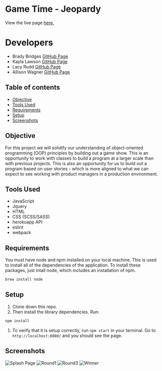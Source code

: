 # Game Time - Jeopardy
View the live page [here.](https://bradybridges.github.io/jeopardy/)

# Developers
* Brady Bridges [GitHub Page](https://github.com/bradybridges)
* Kayla Lawson [GitHub Page](https://github.com/KaylaLawson)
* Lacy Rudd [GitHub Page](https://github.com/dawnlunacy?tab=repositories)
* Allison Wagner [GitHub Page](https://github.com/allisonjw)

## Table of contents
* [Objective](#Objective)
* [Tools Used](#Tools-Used)
* [Requirements](#Requirements)
* [Setup](#Setup)
* [Screenshots](#Screenshots) 

## Objective
  
  For this project we will solidify our understanding of object-oriented programming (OOP) principles by building out a game show. This is an opportunity to work with classes to build a program at a larger scale than with previous projects. This is also an opportunity for us to build out a program based on user stories - which is more aligned to what we can expect to see working with product managers in a production environment.

## Tools Used

- JavaScript
- Jquery
- HTML
- CSS (SCSS/SASS)
- herokuapp API
- eslint
- webpack

## Requirements

You must have node and npm installed on your local machine. This is used to install all of the dependencies of the application. To install these packages, just intall node, which includes an installation of npm.

```bash
brew install node
```

## Setup

1. Clone down this repo.
1. Then install the library dependencies. Run:

```bash
npm install
```
1. To verify that it is setup correctly, run `npm start` in your terminal. Go to `http://localhost:8080/` and you should see the page.

## Screenshots
![Splash Page](https://github.com/bradybridges/jeopardy/blob/master/src/images/splash.png)
![Round1](https://github.com/bradybridges/jeopardy/blob/master/src/images/round1.png)
![Round3](https://github.com/bradybridges/jeopardy/blob/master/src/images/round3.png)
![Winner](https://github.com/bradybridges/jeopardy/blob/master/src/images/winner.png)






